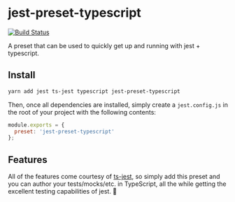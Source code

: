# jest-preset-typescript

[![Build Status](https://travis-ci.org/DSchau/jest-preset-typescript.svg?branch=master)](https://travis-ci.org/DSchau/jest-preset-typescript)

A preset that can be used to quickly get up and running with jest + typescript.

## Install

```bash
yarn add jest ts-jest typescript jest-preset-typescript
```

Then, once all dependencies are installed, simply create a `jest.config.js` in the root of your project with the following contents:

```javascript
module.exports = {
  preset: 'jest-preset-typescript'
};
```

## Features

All of the features come courtesy of [ts-jest][ts-jest], so simply add this preset and you can author your tests/mocks/etc. in TypeScript, all the while getting the excellent testing capabilities of jest. 🎉

[ts-jest]: https://github.com/kulshekhar/ts-jest
